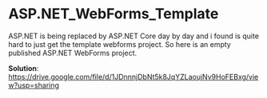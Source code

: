 # ASP.NET_WebForms_Template

ASP.NET is being replaced by ASP.NET Core day by day and i found is quite hard to just get the template webforms project. So here is an empty published ASP.NET WebForms project.

**Solution**: https://drive.google.com/file/d/1JDnnnjDbNt5k8JqYZLaoujNv9HoFEBxg/view?usp=sharing
